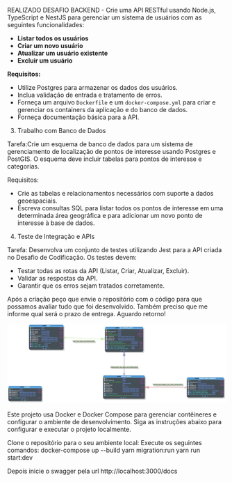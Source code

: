 REALIZADO DESAFIO BACKEND - 
Crie uma API RESTful usando Node.js, TypeScript e NestJS para gerenciar um sistema de usuários com as seguintes funcionalidades:

- **Listar todos os usuários**
- **Criar um novo usuário**
- **Atualizar um usuário existente**
- **Excluir um usuário**

**Requisitos:**

- Utilize Postgres para armazenar os dados dos usuários.
- Inclua validação de entrada e tratamento de erros.
- Forneça um arquivo `Dockerfile` e um `docker-compose.yml` para criar e gerenciar os containers da aplicação e do banco de dados.
- Forneça documentação básica para a API.
3. Trabalho com Banco de Dados

Tarefa:Crie um esquema de banco de dados para um sistema de gerenciamento de localização de pontos de interesse usando Postgres e PostGIS. O esquema deve incluir tabelas para pontos de interesse e categorias.

Requisitos:

- Crie as tabelas e relacionamentos necessários com suporte a dados geoespaciais.
- Escreva consultas SQL para listar todos os pontos de interesse em uma determinada área geográfica e para adicionar um novo ponto de interesse à base de dados.

4. Teste de Integração e APIs

Tarefa: Desenvolva um conjunto de testes utilizando Jest para a API criada no Desafio de Codificação. Os testes devem:

- Testar todas as rotas da API (Listar, Criar, Atualizar, Excluir).
- Validar as respostas da API.
- Garantir que os erros sejam tratados corretamente.

Após a criação peço que envie o repositório com o código para que possamos avaliar tudo que foi desenvolvido. Também preciso que me informe qual será o prazo de entrega. 
Aguardo retorno!

![Modelagem do Banco de Dados](/images/Banco.jpeg)

Este projeto usa Docker e Docker Compose para gerenciar contêineres e configurar o ambiente de desenvolvimento. Siga as instruções abaixo para configurar e executar o projeto localmente.

Clone o repositório para o seu ambiente local:
Execute os seguintes comandos:
docker-compose up --build
yarn migration:run
yarn run start:dev

Depois inicie o swagger pela url
http://localhost:3000/docs